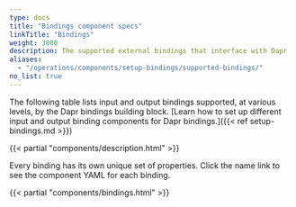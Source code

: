 ```yaml
---
type: docs
title: "Bindings component specs"
linkTitle: "Bindings"
weight: 3000
description: The supported external bindings that interface with Dapr
aliases:
  - "/operations/components/setup-bindings/supported-bindings/"
no_list: true
---
```


The following table lists input and output bindings supported, at various levels, by the Dapr bindings building block. [Learn how to set up different input and output binding components for Dapr bindings.]({{< ref setup-bindings.md >}})

{{< partial "components/description.html" >}}

Every binding has its own unique set of properties. Click the name link to see the component YAML for each binding.

{{< partial "components/bindings.html" >}}
